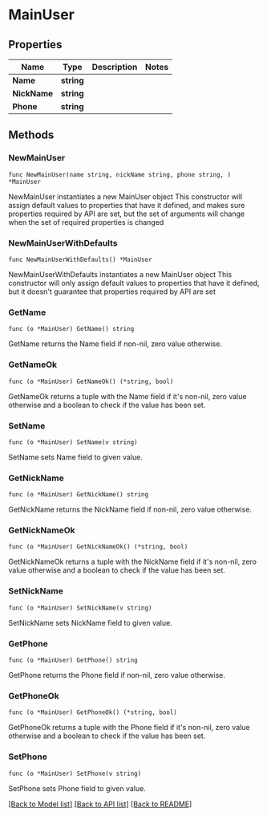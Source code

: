 # MainUser

## Properties

Name | Type | Description | Notes
------------ | ------------- | ------------- | -------------
**Name** | **string** |  | 
**NickName** | **string** |  | 
**Phone** | **string** |  | 

## Methods

### NewMainUser

`func NewMainUser(name string, nickName string, phone string, ) *MainUser`

NewMainUser instantiates a new MainUser object
This constructor will assign default values to properties that have it defined,
and makes sure properties required by API are set, but the set of arguments
will change when the set of required properties is changed

### NewMainUserWithDefaults

`func NewMainUserWithDefaults() *MainUser`

NewMainUserWithDefaults instantiates a new MainUser object
This constructor will only assign default values to properties that have it defined,
but it doesn't guarantee that properties required by API are set

### GetName

`func (o *MainUser) GetName() string`

GetName returns the Name field if non-nil, zero value otherwise.

### GetNameOk

`func (o *MainUser) GetNameOk() (*string, bool)`

GetNameOk returns a tuple with the Name field if it's non-nil, zero value otherwise
and a boolean to check if the value has been set.

### SetName

`func (o *MainUser) SetName(v string)`

SetName sets Name field to given value.


### GetNickName

`func (o *MainUser) GetNickName() string`

GetNickName returns the NickName field if non-nil, zero value otherwise.

### GetNickNameOk

`func (o *MainUser) GetNickNameOk() (*string, bool)`

GetNickNameOk returns a tuple with the NickName field if it's non-nil, zero value otherwise
and a boolean to check if the value has been set.

### SetNickName

`func (o *MainUser) SetNickName(v string)`

SetNickName sets NickName field to given value.


### GetPhone

`func (o *MainUser) GetPhone() string`

GetPhone returns the Phone field if non-nil, zero value otherwise.

### GetPhoneOk

`func (o *MainUser) GetPhoneOk() (*string, bool)`

GetPhoneOk returns a tuple with the Phone field if it's non-nil, zero value otherwise
and a boolean to check if the value has been set.

### SetPhone

`func (o *MainUser) SetPhone(v string)`

SetPhone sets Phone field to given value.



[[Back to Model list]](../README.md#documentation-for-models) [[Back to API list]](../README.md#documentation-for-api-endpoints) [[Back to README]](../README.md)


